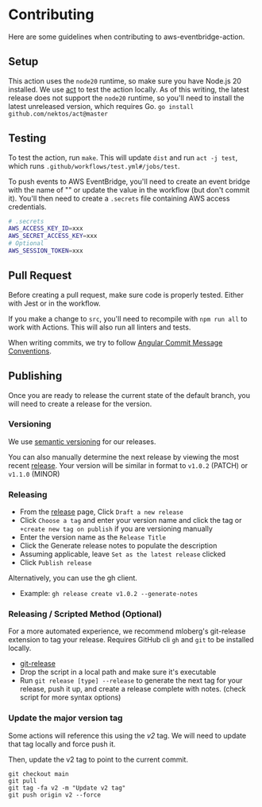 # Contributing

Here are some guidelines when contributing to aws-eventbridge-action.

## Setup

This action uses the `node20` runtime, so make sure you have Node.js 20 installed.
We use [act](https://github.com/nektos/act) to test the action locally. As of this
writing, the latest release does not support the `node20` runtime, so you'll need
to install the latest unreleased version, which requires Go. `go install github.com/nektos/act@master`

## Testing

To test the action, run `make`. This will update `dist` and run `act -j test`,
which runs `.github/workflows/test.yml#/jobs/test`.

To push events to AWS EventBridge, you'll need to create an event bridge with the
name of "" or update the value in the workflow (but don't commit it). You'll then
need to create a `.secrets` file containing AWS access credentials.

```bash
# .secrets
AWS_ACCESS_KEY_ID=xxx
AWS_SECRET_ACCESS_KEY=xxx
# Optional
AWS_SESSION_TOKEN=xxx
```

## Pull Request

Before creating a pull request, make sure code is properly tested. Either with
Jest or in the workflow.

If you make a change to `src`, you'll need to recompile with `npm run all` to work
with Actions. This will also run all linters and tests.

When writing commits, we try to follow [Angular Commit Message Conventions](https://github.com/angular/angular/blob/master/CONTRIBUTING.md#-commit-message-format).

## Publishing

Once you are ready to release the current state of the default branch, you
will need to create a release for the version.

### Versioning

We use [semantic versioning](https://semver.org/) for our releases.

You can also manually determine the next release by viewing the most recent
[release](https://github.com/articulate/aws-eventbridge-action/releases). Your
version will be similar in format to `v1.0.2` (PATCH) or `v1.1.0` (MINOR)

### Releasing

* From the [release](https://github.com/articulate/aws-eventbridge-action/releases)
  page, Click `Draft a new release`
* Click `Choose a tag` and enter your version name and click the tag or
  `+create new tag on publish` if you are versioning manually
* Enter the version name as the `Release Title`
* Click the Generate release notes to populate the description
* Assuming applicable, leave `Set as the latest release` clicked
* Click `Publish release`

Alternatively, you can use the gh client.

* Example: `gh release create v1.0.2 --generate-notes`

### Releasing / Scripted Method (Optional)

For a more automated experience, we recommend mloberg's git-release extension to
tag your release. Requires GitHub cli `gh` and `git` to be installed locally.

* [git-release](https://github.com/mloberg/dotfiles/blob/main/bin/git-release)
* Drop the script in a local path and make sure it's executable
* Run `git release [type] --release` to generate the next tag for your release,
  push it up, and create a release complete with notes. (check script for more
  syntax options)

### Update the major version tag

Some actions will reference this using the _v2_ tag. We will need to update that
tag locally and force push it.

Then, update the v2 tag to point to the current commit.

```shell
git checkout main
git pull
git tag -fa v2 -m "Update v2 tag"
git push origin v2 --force
```
